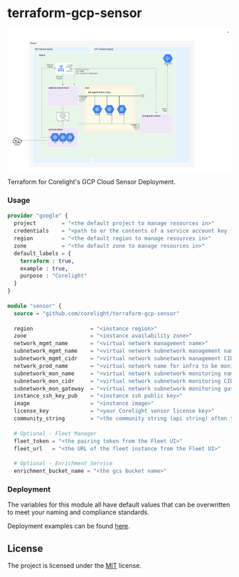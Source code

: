 # terraform-gcp-sensor

<img src="docs/overview.png" alt="overview">

Terraform for Corelight's GCP Cloud Sensor Deployment.

### Usage

```terraform
provider "google" {
  project        = "<the default project to manage resources in>"
  credentials    = "<path to or the contents of a service account key file>"
  region         = "<the default region to manage resources in>"
  zone           = "<the default zone to manage resources in>"
  default_labels = {
    terraform : true,
    example : true,
    purpose : "Corelight"
  }
}

module "sensor" {
  source = "github.com/corelight/terraform-gcp-sensor"

  region                  = "<instance region>"
  zone                    = "<instance availability zone>"
  network_mgmt_name       = "<virtual network management name>"
  subnetwork_mgmt_name    = "<virtual network subnetwork management name>"
  subnetwork_mgmt_cidr    = "<virtual network subnetwork management CIDR>"
  network_prod_name       = "<virtual network name for infra to be monitored"
  subnetwork_mon_name     = "<virtual network subnetwork monitoring name>"
  subnetwork_mon_cidr     = "<virtual network subnetwork monitoring CIDR>"
  subnetwork_mon_gateway  = "<virtual network subnetwork monitoring gateway>"
  instance_ssh_key_pub    = "<instance ssh public key>"
  image                   = "<instance image>"
  license_key             = "<your Corelight sensor license key>"
  community_string        = "<the community string (api string) often times referenced by Fleet>"

  # Optional - Fleet Manager
  fleet_token = "<the pairing token from the Fleet UI>"
  fleet_url   = "<the URL of the fleet instance from the Fleet UI>"

  # Optional - Enrichment Service
  enrichment_bucket_name = "<the gcs bucket name>"
```

### Deployment

The variables for this module all have default values that can be overwritten
to meet your naming and compliance standards.

Deployment examples can be found [here](examples).

## License

The project is licensed under the [MIT][] license.

[MIT]: LICENSE
